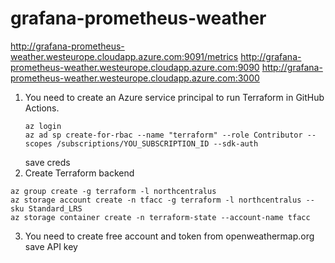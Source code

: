 # grafana-prometheus-weather
http://grafana-prometheus-weather.westeurope.cloudapp.azure.com:9091/metrics
http://grafana-prometheus-weather.westeurope.cloudapp.azure.com:9090
http://grafana-prometheus-weather.westeurope.cloudapp.azure.com:3000

1. You need to create an Azure service principal to run Terraform in GitHub Actions.
    ```
    az login
    az ad sp create-for-rbac --name "terraform" --role Contributor --scopes /subscriptions/YOU_SUBSCRIPTION_ID --sdk-auth
    ```
    save creds
2. Create Terraform backend
  ```
  az group create -g terraform -l northcentralus
  az storage account create -n tfacc -g terraform -l northcentralus --sku Standard_LRS
  az storage container create -n terraform-state --account-name tfacc
  ```
3. You need to create free account and token from openweathermap.org
    save API key

